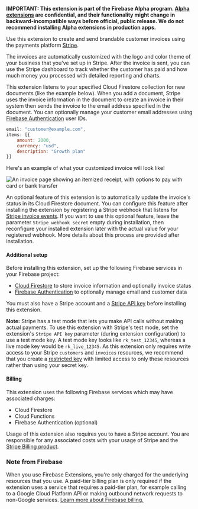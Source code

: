 **IMPORTANT: This extension is part of the Firebase Alpha program. [Alpha extensions](https://accounts.google.com/AccountChooser?service=gerritcodereview&continue=https://dev-partners.googlesource.com/login/samples/firebase/extensions-alpha/) are confidential, and their functionality might change in backward-incompatible ways before official, public release. We do not recommend installing Alpha extensions in production apps.**

Use this extension to create and send brandable customer invoices using the payments platform [Stripe](https://www.stripe.com/).

The invoices are automatically customized with the logo and color theme of your business that you've set up in Stripe. After the invoice is sent, you can use the Stripe dashboard to track whether the customer has paid and how much money you processed with detailed reporting and charts.

This extension listens to your specified Cloud Firestore collection for new documents (like the example below). When you add a document, Stripe uses the invoice information in the document to create an invoice in their system then sends the invoice to the email address specified in the document. You can optionally manage your customer email addresses using [Firebase Authentication](https://firebase.google.com/docs/auth) user IDs. 

```js
email: "customer@example.com",
items: [{
    amount: 2000,
    currency: "usd",
    description: "Growth plan"
}]
```

Here's an example of what your customized invoice will look like!

![An invoice page showing an itemized receipt, with options to pay with card or bank transfer](https://www.gstatic.com/mobilesdk/200421_mobilesdk/hosted-invoice-page.png)

An optional feature of this extension is to automatically update the invoice's status in its Cloud Firestore document. You can configure this feature after installing the extension by registering a Stripe webhook that listens for [Stripe invoice events](https://stripe.com/docs/api/events/types#event_types-invoice.created). If you want to use this optional feature, leave the parameter `Stripe webhook secret` empty during installation, then reconfigure your installed extension later with the actual value for your registered webhook. More details about this process are provided after installation.

#### Additional setup

Before installing this extension, set up the following Firebase services in your Firebase project:

* [Cloud Firestore](https://firebase.google.com/docs/firestore) to store invoice information and optionally invoice status
* [Firebase Authentication](https://firebase.google.com/docs/auth) to optionally manage email and customer data

You must also have a Stripe account and a [Stripe API key](https://dashboard.stripe.com/apikeys) before installing this extension.

**Note:** Stripe has a test mode that lets you make API calls without making actual payments. To use this extension with Stripe's test mode, set the extension's `Stripe API key` parameter (during extension configuration) to use a test mode key. A test mode key looks like `rk_test_12345`, whereas a live mode key would be `rk_live_12345`. As this extension only requires write access to your Stripe `customers` and `invoices` resources, we recommend that you create a [restricted key](https://stripe.com/docs/keys#limit-access) with limited access to only these resources rather than using your secret key.

#### Billing

This extension uses the following Firebase services which may have associated charges:

* Cloud Firestore
* Cloud Functions
* Firebase Authentication (optional)

Usage of this extension also requires you to have a Stripe account. You are responsible for any associated costs with your usage of Stripe and the [Stripe Billing product](https://stripe.com/pricing#billing-pricing).

### Note from Firebase
When you use Firebase Extensions, you're only charged for the underlying resources that you use. A paid-tier billing plan is only required if the extension uses a service that requires a paid-tier plan, for example calling to a Google Cloud Platform API or making outbound network requests to non-Google services. [Learn more about Firebase billing.](https://firebase.google.com/pricing)
